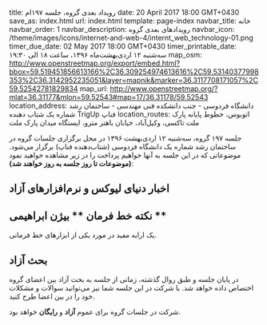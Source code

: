 title: رویداد بعدی گروه، جلسه ۱۹۷ام
date: 20 April 2017 18:00 GMT+0430
save_as: index.html
url: index.html
template: page-index
navbar_title: خانه
navbar_order: 1
navbar_description: رویدادهای بعدی گروه
navbar_icon: /theme/images/icons/internet-and-web-4/internt_web_technology-01.png
timer_due_date: 02 May 2017 18:00 GMT+0430
timer_printable_date: سه‌شنبه ۱۲ اردی‌بهشت‌ماه ۱۳۹۶، ساعت ۱۸ الی ۱۹:۳۰
map_osm: http://www.openstreetmap.org/export/embed.html?bbox=59.519451856613166%2C36.309254974613616%2C59.53140377998353%2C36.3142952235051&layer=mapnik&marker=36.3117708171057%2C59.52542781829834
map_url: http://www.openstreetmap.org/?mlat=36.31177&mlon=59.52543#map=17/36.31178/59.52543
location_address: دانشگاه فردوسی - جنب دانشکده فنی مهندسی - ساختمان رشد شماره یک شتاب دهنده TrigUp فناپ
location_routes:    اتوبوس، خطوط پایانه پارک ملت
    تاکسی، وکیل‌آباد، خیابان باهنر
    مترو، ایستگاه میدان پارک ملت


جلسه ۱۹۷ گروه، سه‌شنبه ۱۲ اردی‌بهشت ۱۳۹۶ در محل برگزاری جلسات
گروه در ساختمان رشد شماره یک دانشگاه فردوسی (شتاب‌دهنده فناپ)
برگزار می‌شود. موضوعاتی که در این جلسه به آنها خواهیم پرداخت
را در زیر مشاهده خواهید نمود **(موضوعات تا روز جلسه به روز خواهند شد)**:

## اخبار دنیای لیوکس و نرم‌افزارهای آزاد

## نکته خط فرمان ** بیژن ابراهیمی **
یک ارایه مفید در مورد یکی از ابزارهای خط فرمانی.

## بحث آزاد
در پایان جلسه و طبق روال گذشته، زمانی از جلسه به بحث آزاد بین
اعضای گروه اختصاص داده خواهد شد. با شرکت در این جلسه شما نیز
می‌توانید سوالات و مشکلات خود را در بین اعضا طرح کنید.


شرکت در جلسات گروه برای عموم **آزاد** و **رایگان** خواهد بود.

